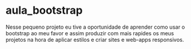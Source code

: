 # aula_bootstrap
Nesse pequeno projeto eu tive a oportunidade de aprender como usar o bootstrap ao meu favor e assim produzir com mais rapides os meus projetos na hora de aplicar estilos e criar sites e web-apps responsivos.
